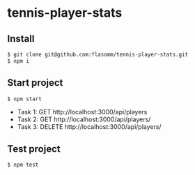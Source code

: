 # tennis-player-stats


## Install
```sh
$ git clone git@github.com:flasomm/tennis-player-stats.git
$ npm i
```

## Start project
```sh
$ npm start
```

- Task 1: GET http://localhost:3000/api/players
- Task 2: GET http://localhost:3000/api/players/<id>
- Task 3: DELETE http://localhost:3000/api/players/<id>

## Test project
```sh
$ npm test
```
